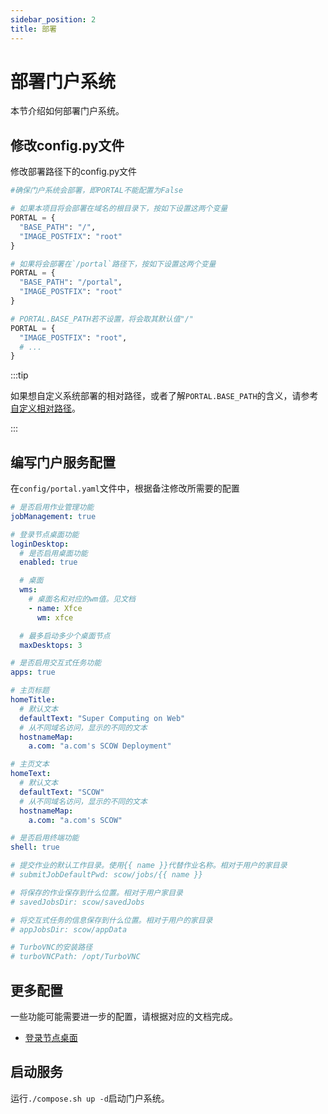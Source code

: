 ```yaml
---
sidebar_position: 2
title: 部署
---
```


# 部署门户系统

本节介绍如何部署门户系统。

## 修改config.py文件

修改部署路径下的config.py文件

```python
#确保门户系统会部署，即PORTAL不能配置为False

# 如果本项目将会部署在域名的根目录下，按如下设置这两个变量
PORTAL = {
  "BASE_PATH": "/",
  "IMAGE_POSTFIX": "root"
}

# 如果将会部署在`/portal`路径下，按如下设置这两个变量
PORTAL = {
  "BASE_PATH": "/portal",
  "IMAGE_POSTFIX": "root"
}

# PORTAL.BASE_PATH若不设置，将会取其默认值"/"
PORTAL = {
  "IMAGE_POSTFIX": "root",
  # ...
}
```

:::tip

如果想自定义系统部署的相对路径，或者了解`PORTAL.BASE_PATH`的含义，请参考[自定义相对路径](../common/customization/basepath.md)。

:::

## 编写门户服务配置

在`config/portal.yaml`文件中，根据备注修改所需要的配置

```yaml title="config/mis.yaml"
# 是否启用作业管理功能
jobManagement: true

# 登录节点桌面功能
loginDesktop:
  # 是否启用桌面功能
  enabled: true

  # 桌面
  wms: 
    # 桌面名和对应的wm值。见文档
    - name: Xfce
      wm: xfce

  # 最多启动多少个桌面节点
  maxDesktops: 3

# 是否启用交互式任务功能
apps: true

# 主页标题
homeTitle: 
  # 默认文本
  defaultText: "Super Computing on Web"
  # 从不同域名访问，显示的不同的文本
  hostnameMap: 
    a.com: "a.com's SCOW Deployment"

# 主页文本
homeText: 
  # 默认文本
  defaultText: "SCOW"
  # 从不同域名访问，显示的不同的文本
  hostnameMap: 
    a.com: "a.com's SCOW"

# 是否启用终端功能
shell: true

# 提交作业的默认工作目录。使用{{ name }}代替作业名称。相对于用户的家目录
# submitJobDefaultPwd: scow/jobs/{{ name }}

# 将保存的作业保存到什么位置。相对于用户家目录
# savedJobsDir: scow/savedJobs

# 将交互式任务的信息保存到什么位置。相对于用户的家目录
# appJobsDir: scow/appData

# TurboVNC的安装路径
# turboVNCPath: /opt/TurboVNC
```

## 更多配置

一些功能可能需要进一步的配置，请根据对应的文档完成。

- [登录节点桌面](./desktop.md)

## 启动服务

运行`./compose.sh up -d`启动门户系统。